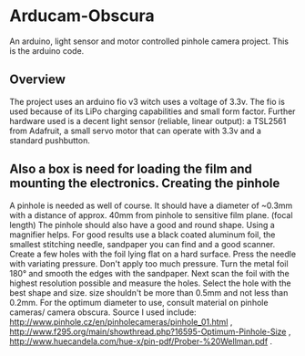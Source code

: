 Arducam-Obscura
===============

An arduino, light sensor and motor controlled pinhole camera project. This is the arduino code.

Overview
---------

The project uses an arduino fio v3 witch uses a voltage of 3.3v. The fio is used because of its LiPo charging capabilities
and small form factor. Further hardware used is a decent light sensor (reliable, linear output): a TSL2561 from Adafruit,
a small servo motor that can operate with 3.3v and a standard pushbutton.

Also a box is need for loading the film and mounting the electronics.
Creating the pinhole
---------------------
A pinhole is needed as well of course. It should have a diameter of ~0.3mm with a distance of approx. 40mm from pinhole to sensitive film plane. (focal length)
The pinhole should also have a good and round shape. Using a magnifier helps. For good results use a black coated aluminum foil, the smallest stitching needle, sandpaper you can find and a good scanner.
Create a few holes with the foil lying flat on a hard surface. Press the needle with variating pressure. Don't apply too much pressure. Turn the metal foil 180° and smooth the edges with the sandpaper. Next scan the foil with the highest resolution possible and measure the holes. Select the hole with the best shape and size.
size shouldn't be more than 0.5mm and not less than 0.2mm. For the optimum diameter to use, consult material on pinhole cameras/ camera obscura. Source I used include: http://www.pinhole.cz/en/pinholecameras/pinhole_01.html , http://www.f295.org/main/showthread.php?16595-Optimum-Pinhole-Size , http://www.huecandela.com/hue-x/pin-pdf/Prober-%20Wellman.pdf . 


